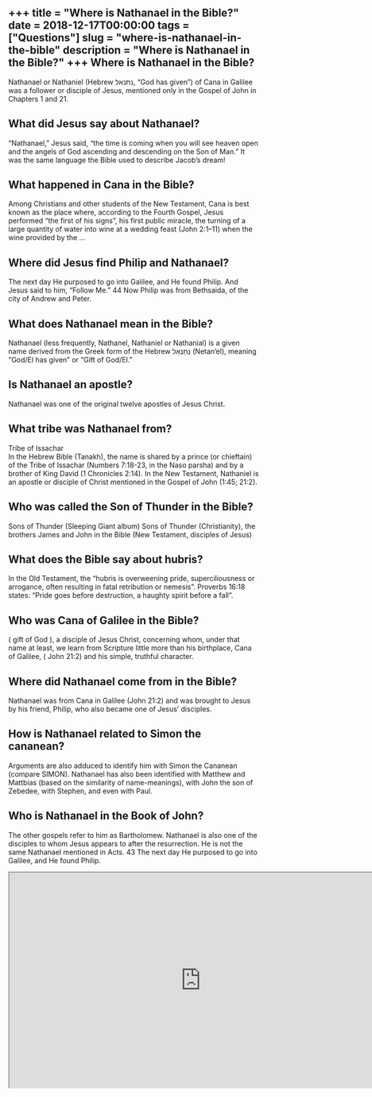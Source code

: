 +++
title = "Where is Nathanael in the Bible?"
date = 2018-12-17T00:00:00
tags = ["Questions"]
slug = "where-is-nathanael-in-the-bible"
description = "Where is Nathanael in the Bible?"
+++
Where is Nathanael in the Bible?
--------------------------------

Nathanael or Nathaniel (Hebrew נתנאל, “God has given”) of Cana in Galilee was a follower or disciple of Jesus, mentioned only in the Gospel of John in Chapters 1 and 21.

What did Jesus say about Nathanael?
-----------------------------------

“Nathanael,” Jesus said, “the time is coming when you will see heaven open and the angels of God ascending and descending on the Son of Man.” It was the same language the Bible used to describe Jacob’s dream!

What happened in Cana in the Bible?
-----------------------------------

Among Christians and other students of the New Testament, Cana is best known as the place where, according to the Fourth Gospel, Jesus performed “the first of his signs”, his first public miracle, the turning of a large quantity of water into wine at a wedding feast (John 2:1–11) when the wine provided by the …

Where did Jesus find Philip and Nathanael?
------------------------------------------

The next day He purposed to go into Galilee, and He found Philip. And Jesus said to him, “Follow Me.” 44 Now Philip was from Bethsaida, of the city of Andrew and Peter.

What does Nathanael mean in the Bible?
--------------------------------------

Nathanael (less frequently, Nathanel, Nathaniel or Nathanial) is a given name derived from the Greek form of the Hebrew נְתַנְאֵל (Netan’el), meaning “God/El has given” or “Gift of God/El.”

Is Nathanael an apostle?
------------------------

Nathanael was one of the original twelve apostles of Jesus Christ.

What tribe was Nathanael from?
------------------------------

Tribe of Issachar  
In the Hebrew Bible (Tanakh), the name is shared by a prince (or chieftain) of the Tribe of Issachar (Numbers 7:18-23, in the Naso parsha) and by a brother of King David (1 Chronicles 2:14). In the New Testament, Nathaniel is an apostle or disciple of Christ mentioned in the Gospel of John (1:45; 21:2).

Who was called the Son of Thunder in the Bible?
-----------------------------------------------

Sons of Thunder (Sleeping Giant album) Sons of Thunder (Christianity), the brothers James and John in the Bible (New Testament, disciples of Jesus)

What does the Bible say about hubris?
-------------------------------------

In the Old Testament, the “hubris is overweening pride, superciliousness or arrogance, often resulting in fatal retribution or nemesis”. Proverbs 16:18 states: “Pride goes before destruction, a haughty spirit before a fall”.

Who was Cana of Galilee in the Bible?
-------------------------------------

( gift of God ), a disciple of Jesus Christ, concerning whom, under that name at least, we learn from Scripture little more than his birthplace, Cana of Galilee, ( John 21:2) and his simple, truthful character.

Where did Nathanael come from in the Bible?
-------------------------------------------

Nathanael was from Cana in Galilee (John 21:2) and was brought to Jesus by his friend, Philip, who also became one of Jesus’ disciples.

How is Nathanael related to Simon the cananean?
-----------------------------------------------

Arguments are also adduced to identify him with Simon the Cananean (compare SIMON). Nathanael has also been identified with Matthew and Mattbias (based on the similarity of name-meanings), with John the son of Zebedee, with Stephen, and even with Paul.

Who is Nathanael in the Book of John?
-------------------------------------

The other gospels refer to him as Bartholomew. Nathanael is also one of the disciples to whom Jesus appears to after the resurrection. He is not the same Nathanael mentioned in Acts. 43 The next day He purposed to go into Galilee, and He found Philip.

<iframe allow="accelerometer; autoplay; clipboard-write; encrypted-media; gyroscope; picture-in-picture" allowfullscreen="" class="__youtube_prefs__  epyt-is-override  no-lazyload" data-no-lazy="1" data-origheight="433" data-origwidth="770" data-skipgform_ajax_framebjll="" height="433" id="_ytid_29181" loading="lazy" src="https://www.youtube.com/embed/dFk3l8l7GlU?enablejsapi=1&autoplay=0&cc_load_policy=0&cc_lang_pref=&iv_load_policy=1&loop=0&modestbranding=0&rel=1&fs=1&playsinline=0&autohide=2&theme=dark&color=red&controls=1&" title="YouTube player" width="770"></iframe>